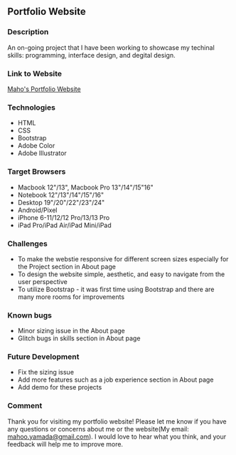 ## Portfolio Website
### Description
An on-going project that I have been working to showcase my techinal skills: programming, interface design, and degital design. 

### Link to Website
[Maho's Portfolio Website](https://ymd99mh.github.io/portfolio/public/index.html)

### Technologies
* HTML
* CSS
* Bootstrap
* Adobe Color
* Adobe Illustrator 

### Target Browsers
* Macbook 12"/13", Macbook Pro 13"/14"/15"16"
* Notebook 12"/13"/14"/15"/16"
* Desktop 19"/20"/22"/23"/24"
* Android/Pixel
* iPhone 6-11/12/12 Pro/13/13 Pro
* iPad Pro/iPad Air/iPad Mini/iPad

### Challenges
* To make the webstie responsive for different screen sizes especially for the Project section in About page
* To design the website simple, aesthetic, and easy to navigate from the user perspective
* To utilize Bootstrap - it was first time using Bootstrap and there are many more rooms for improvements

### Known bugs
* Minor sizing issue in the About page
* Glitch bugs in skills section in About page

### Future Development
* Fix the sizing issue
* Add more features such as a job experience section in About page
* Add demo for these projects

### Comment
Thank you for visiting my portfolio website! Please let me know if you have any questions or concerns about me or the website(My email: mahoo.yamada@gmail.com). I would love to hear what you think, and your feedback will help me to improve more. 
